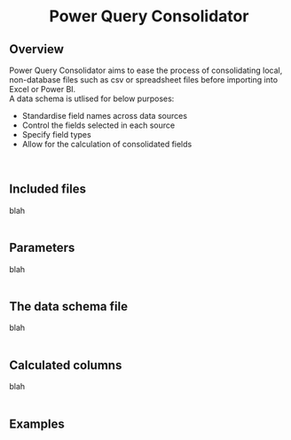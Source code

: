 <h1 align="center">
  Power Query Consolidator
</h1>


## Overview
Power Query Consolidator aims to ease the process of consolidating local, non-database files such as csv or spreadsheet files before importing into Excel or Power BI.<br>
A data schema is utlised for below purposes:
 - Standardise field names across data sources
 - Control the fields selected in each source
 - Specify field types
 - Allow for the calculation of consolidated fields
<br>


## Included files
blah
<br>
<br>

## Parameters
blah
<br>
<br>

## The data schema file
blah
<br> 
<br>


## Calculated columns
blah
<br> 
<br>


## Examples 